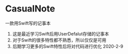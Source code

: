# CasualNote
一款用Swift写的记事本
1. 这是最近学习Swift后用UserDefalut存储的记事本
2. 对于Swift的很多特性都不熟悉，所以仅仅是可用
3. 后期学习更多的Swift特性后将对代码进行优化
                                                                                2020-2-9
